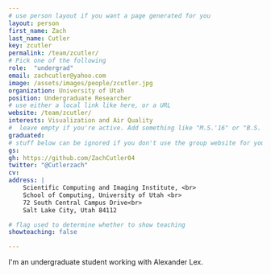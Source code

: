```yaml
---
# use person layout if you want a page generated for you
layout: person
first_name: Zach
last_name: Cutler
key: zcutler
permalink: /team/zcutler/
# Pick one of the following
role:  "undergrad"
email: zachcutler@yahoo.com
image: /assets/images/people/zcutler.jpg
organization: University of Utah
position: Undergraduate Researcher
# use either a local link like here, or a URL
website: /team/zcutler/
interests: Visualization and Air Quality
#  leave empty if you're active. Add something like "M.S.'16" or "B.S.'17" if you got a degree while at VDL. Add "N" if you left VDS before you got a degree.
graduated:
# stuff below can be ignored if you don't use the group website for your private website
gs:
gh: https://github.com/ZachCutler04
twitter: "@Cutlerzach"
cv:
address: |
    Scientific Computing and Imaging Institute, <br>
    School of Computing, University of Utah <br>
    72 South Central Campus Drive<br>
    Salt Lake City, Utah 84112

# flag used to determine whether to show teaching
showteaching: false

---
```


I'm an undergraduate student working with Alexander Lex.
